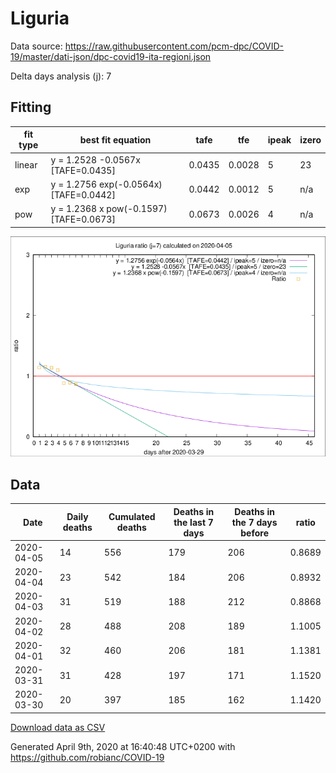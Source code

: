 # Liguria

Data source: https://raw.githubusercontent.com/pcm-dpc/COVID-19/master/dati-json/dpc-covid19-ita-regioni.json

Delta days analysis (j): 7

## Fitting 
|fit type|best fit equation|tafe|tfe|ipeak|izero|
|-------|-----|--------|------|---|---|
|linear|y = 1.2528 -0.0567x  [TAFE=0.0435]|0.0435|0.0028|5|23|
|exp|y = 1.2756 exp(-0.0564x)  [TAFE=0.0442]|0.0442|0.0012|5|n/a|
|pow|y = 1.2368 x pow(-0.1597)  [TAFE=0.0673]|0.0673|0.0026|4|n/a|

![Plot](COVID-19_liguria_j7_2020-04-05.png)

## Data
|Date|Daily deaths|Cumulated deaths|Deaths in the last 7 days|Deaths in the 7 days before|ratio|
|----|----------|-----------|-------|--------------------|-----|
|2020-04-05|14|556|179|206|0.8689|
|2020-04-04|23|542|184|206|0.8932|
|2020-04-03|31|519|188|212|0.8868|
|2020-04-02|28|488|208|189|1.1005|
|2020-04-01|32|460|206|181|1.1381|
|2020-03-31|31|428|197|171|1.1520|
|2020-03-30|20|397|185|162|1.1420|

[Download data as CSV](COVID-19_liguria_j7_2020-04-05.csv)

Generated April 9th, 2020 at 16:40:48 UTC+0200 with https://github.com/robianc/COVID-19
